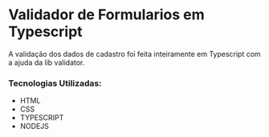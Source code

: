 # Validador de Formularios em Typescript

A validação dos dados de cadastro foi feita inteiramente em Typescript com a ajuda da lib validator.

### Tecnologias Utilizadas:
<ul>
  <li>HTML</li>
  <li>CSS</li>
  <li>TYPESCRIPT</li>
  <li>NODEJS</li>
</ul>
